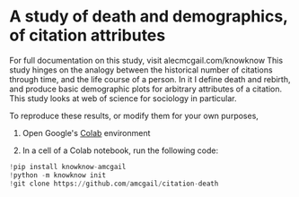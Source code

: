 # A study of death and demographics, of citation attributes

For full documentation on this study, visit alecmcgail.com/knowknow This study hinges on the analogy between the historical number of citations through time, and the life course of a person. In it I define death and rebirth, and produce basic demographic plots for arbitrary attributes of a citation. This study looks at web of science for sociology in particular.

To reproduce these results, or modify them for your own purposes, 
1. Open Google's [Colab](colab.research.google.com) environment

2. In a cell of a Colab notebook, run the following code:
```python
!pip install knowknow-amcgail
!python -m knowknow init
!git clone https://github.com/amcgail/citation-death
```
